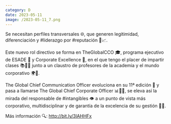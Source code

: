 ```yaml
--- 
category: D 
date: 2023-05-11 
image: /2023-05-11_7.png 
--- 
```


Se necesitan perfiles transversales 🌐, que generen legitimidad, diferenciación y #liderazgo por #reputación 💼📈.

Este nuevo rol directivo se forma en TheGlobalCCO 🎓, programa ejecutivo de ESADE 🏫 y Corporate Excellence 🌟, en el que tengo el placer de impartir clases 📚👩‍🏫 junto a un claustro de profesores de la academia y el mundo corporativo 🌍🤝.

The Global Chief Communication Officer evoluciona en su 11ª edición 🔄 y pasa a llamarse The Global Chief Corporate Officer 📊👨‍💼, se eleva así la mirada del responsable de #intangibles 👁️ a un punto de vista más corporativo, multidisciplinar y de garantía de la excelencia de su gestión 🏅💯.

Más información 🔍: http://bit.ly/3lAHHFx